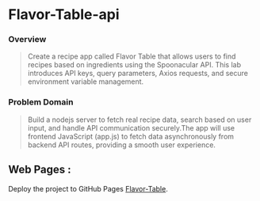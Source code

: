# Flavor-Table-api





### Overview  

>Create a recipe app called Flavor Table that allows users to find recipes based on ingredients using the Spoonacular API. This lab introduces API keys, query parameters, Axios requests, and secure environment variable management.


### Problem Domain  
>Build a nodejs server to fetch real recipe data, search based on user input, and handle API communication securely.The app will use frontend JavaScript (app.js) to fetch data asynchronously from backend API routes, providing a smooth user experience.

## Web Pages  : 
 Deploy the project to GitHub Pages [Flavor-Table](https://oquraan.github.io/Flavor-Table-api/ "").
